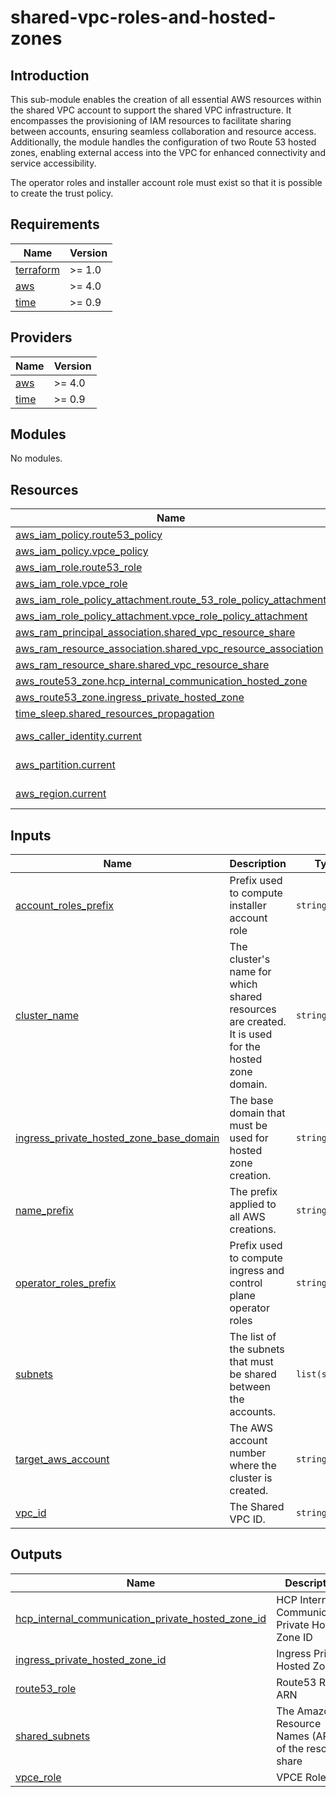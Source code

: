 # shared-vpc-roles-and-hosted-zones

## Introduction

This sub-module enables the creation of all essential AWS resources within the shared VPC account to support the shared VPC infrastructure. It encompasses the provisioning of IAM resources to facilitate sharing between accounts, ensuring seamless collaboration and resource access. Additionally, the module handles the configuration of two Route 53 hosted zones, enabling external access into the VPC for enhanced connectivity and service accessibility.

The operator roles and installer account role must exist so that it is possible to create the trust policy.

<!-- BEGIN_AUTOMATED_TF_DOCS_BLOCK -->
## Requirements

| Name | Version |
|------|---------|
| <a name="requirement_terraform"></a> [terraform](#requirement\_terraform) | >= 1.0 |
| <a name="requirement_aws"></a> [aws](#requirement\_aws) | >= 4.0 |
| <a name="requirement_time"></a> [time](#requirement\_time) | >= 0.9 |

## Providers

| Name | Version |
|------|---------|
| <a name="provider_aws"></a> [aws](#provider\_aws) | >= 4.0 |
| <a name="provider_time"></a> [time](#provider\_time) | >= 0.9 |

## Modules

No modules.

## Resources

| Name | Type |
|------|------|
| [aws_iam_policy.route53_policy](https://registry.terraform.io/providers/hashicorp/aws/latest/docs/resources/iam_policy) | resource |
| [aws_iam_policy.vpce_policy](https://registry.terraform.io/providers/hashicorp/aws/latest/docs/resources/iam_policy) | resource |
| [aws_iam_role.route53_role](https://registry.terraform.io/providers/hashicorp/aws/latest/docs/resources/iam_role) | resource |
| [aws_iam_role.vpce_role](https://registry.terraform.io/providers/hashicorp/aws/latest/docs/resources/iam_role) | resource |
| [aws_iam_role_policy_attachment.route_53_role_policy_attachment](https://registry.terraform.io/providers/hashicorp/aws/latest/docs/resources/iam_role_policy_attachment) | resource |
| [aws_iam_role_policy_attachment.vpce_role_policy_attachment](https://registry.terraform.io/providers/hashicorp/aws/latest/docs/resources/iam_role_policy_attachment) | resource |
| [aws_ram_principal_association.shared_vpc_resource_share](https://registry.terraform.io/providers/hashicorp/aws/latest/docs/resources/ram_principal_association) | resource |
| [aws_ram_resource_association.shared_vpc_resource_association](https://registry.terraform.io/providers/hashicorp/aws/latest/docs/resources/ram_resource_association) | resource |
| [aws_ram_resource_share.shared_vpc_resource_share](https://registry.terraform.io/providers/hashicorp/aws/latest/docs/resources/ram_resource_share) | resource |
| [aws_route53_zone.hcp_internal_communication_hosted_zone](https://registry.terraform.io/providers/hashicorp/aws/latest/docs/resources/route53_zone) | resource |
| [aws_route53_zone.ingress_private_hosted_zone](https://registry.terraform.io/providers/hashicorp/aws/latest/docs/resources/route53_zone) | resource |
| [time_sleep.shared_resources_propagation](https://registry.terraform.io/providers/hashicorp/time/latest/docs/resources/sleep) | resource |
| [aws_caller_identity.current](https://registry.terraform.io/providers/hashicorp/aws/latest/docs/data-sources/caller_identity) | data source |
| [aws_partition.current](https://registry.terraform.io/providers/hashicorp/aws/latest/docs/data-sources/partition) | data source |
| [aws_region.current](https://registry.terraform.io/providers/hashicorp/aws/latest/docs/data-sources/region) | data source |

## Inputs

| Name | Description | Type | Default | Required |
|------|-------------|------|---------|:--------:|
| <a name="input_account_roles_prefix"></a> [account\_roles\_prefix](#input\_account\_roles\_prefix) | Prefix used to compute installer account role | `string` | n/a | yes |
| <a name="input_cluster_name"></a> [cluster\_name](#input\_cluster\_name) | The cluster's name for which shared resources are created. It is used for the hosted zone domain. | `string` | n/a | yes |
| <a name="input_ingress_private_hosted_zone_base_domain"></a> [ingress\_private\_hosted\_zone\_base\_domain](#input\_ingress\_private\_hosted\_zone\_base\_domain) | The base domain that must be used for hosted zone creation. | `string` | n/a | yes |
| <a name="input_name_prefix"></a> [name\_prefix](#input\_name\_prefix) | The prefix applied to all AWS creations. | `string` | n/a | yes |
| <a name="input_operator_roles_prefix"></a> [operator\_roles\_prefix](#input\_operator\_roles\_prefix) | Prefix used to compute ingress and control plane operator roles | `string` | n/a | yes |
| <a name="input_subnets"></a> [subnets](#input\_subnets) | The list of the subnets that must be shared between the accounts. | `list(string)` | n/a | yes |
| <a name="input_target_aws_account"></a> [target\_aws\_account](#input\_target\_aws\_account) | The AWS account number where the cluster is created. | `string` | n/a | yes |
| <a name="input_vpc_id"></a> [vpc\_id](#input\_vpc\_id) | The Shared VPC ID. | `string` | n/a | yes |

## Outputs

| Name | Description |
|------|-------------|
| <a name="output_hcp_internal_communication_private_hosted_zone_id"></a> [hcp\_internal\_communication\_private\_hosted\_zone\_id](#output\_hcp\_internal\_communication\_private\_hosted\_zone\_id) | HCP Internal Communication Private Hosted Zone ID |
| <a name="output_ingress_private_hosted_zone_id"></a> [ingress\_private\_hosted\_zone\_id](#output\_ingress\_private\_hosted\_zone\_id) | Ingress Private Hosted Zone ID |
| <a name="output_route53_role"></a> [route53\_role](#output\_route53\_role) | Route53 Role ARN |
| <a name="output_shared_subnets"></a> [shared\_subnets](#output\_shared\_subnets) | The Amazon Resource Names (ARN) of the resource share |
| <a name="output_vpce_role"></a> [vpce\_role](#output\_vpce\_role) | VPCE Role ARN |
<!-- END_AUTOMATED_TF_DOCS_BLOCK -->